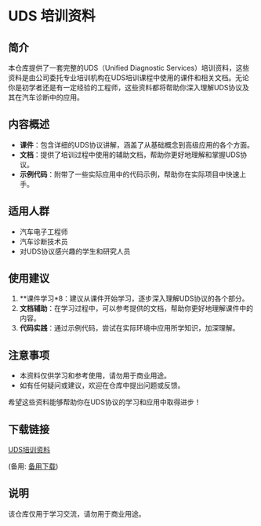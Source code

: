 # UDS 培训资料

## 简介

本仓库提供了一套完整的UDS（Unified Diagnostic Services）培训资料，这些资料是由公司委托专业培训机构在UDS培训课程中使用的课件和相关文档。无论你是初学者还是有一定经验的工程师，这些资料都将帮助你深入理解UDS协议及其在汽车诊断中的应用。

## 内容概述

- **课件**：包含详细的UDS协议讲解，涵盖了从基础概念到高级应用的各个方面。
- **文档**：提供了培训过程中使用的辅助文档，帮助你更好地理解和掌握UDS协议。
- **示例代码**：附带了一些实际应用中的代码示例，帮助你在实际项目中快速上手。

## 适用人群

- 汽车电子工程师
- 汽车诊断技术员
- 对UDS协议感兴趣的学生和研究人员

## 使用建议

1. **课件学习*8：建议从课件开始学习，逐步深入理解UDS协议的各个部分。
2. **文档辅助**：在学习过程中，可以参考提供的文档，帮助你更好地理解课件中的内容。
3. **代码实践**：通过示例代码，尝试在实际环境中应用所学知识，加深理解。

## 注意事项

- 本资料仅供学习和参考使用，请勿用于商业用途。
- 如有任何疑问或建议，欢迎在仓库中提出问题或反馈。

希望这些资料能够帮助你在UDS协议的学习和应用中取得进步！

## 下载链接
[UDS培训资料](https://pan.quark.cn/s/2f68d21898a9) 

(备用: [备用下载](https://pan.baidu.com/s/12e071YC3ixsS0BarBfhwXA?pwd=1234))

## 说明

该仓库仅用于学习交流，请勿用于商业用途。
